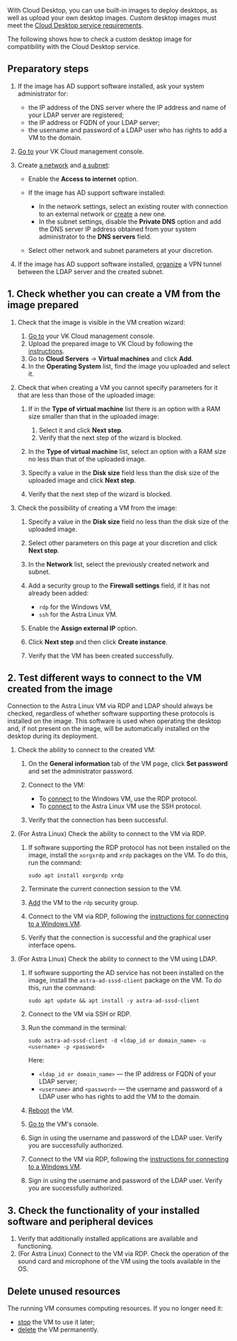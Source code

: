 With Cloud Desktop, you can use built-in images to deploy desktops, as well as upload your own desktop images. Custom desktop images must meet the [Cloud Desktop service requirements](/en/computing/cloud-desktops/concepts/desktop-image).

The following shows how to check a custom desktop image for compatibility with the Cloud Desktop service.

## Preparatory steps

1. If the image has AD support software installed, ask your system administrator for:

     - the IP address of the DNS server where the IP address and name of your LDAP server are registered;
     - the IP address or FQDN of your LDAP server;
     - the username and password of a LDAP user who has rights to add a VM to the domain.

1. [Go to](https://msk.cloud.vk.com/app) your VK Cloud management console.
1. Create [a network](/en/networks/vnet/service-management/net#creating_network) and [a subnet](/en/networks/vnet/service-management/net#creating_subnet):

     - Enable the **Access to internet** option.
     - If the image has AD support software installed:

         - In the network settings, select an existing router with connection to an external network or [create](/en/networks/vnet/service-management/router#adding_a_router) a new one.
         - In the subnet settings, disable the **Private DNS** option and add the DNS server IP address obtained from your system administrator to the **DNS servers** field.

     - Select other network and subnet parameters at your discretion.

1. If the image has AD support software installed, [organize](/en/computing/cloud-desktops/how-to-guides/ipsec) a VPN tunnel between the LDAP server and the created subnet.

## 1. Check whether you can create a VM from the image prepared

1. Check that the image is visible in the VM creation wizard:

     1. [Go to](https://msk.cloud.vk.com/app) your VK Cloud management console.
     1. Upload the prepared image to VK Cloud by following the [instructions](/en/computing/iaas/service-management/images/images-manage#importing_an_image).
     1. Go to **Cloud Servers** → **Virtual machines** and click **Add**.
     1. In the **Operating System** list, find the image you uploaded and select it.

1. Check that when creating a VM you cannot specify parameters for it that are less than those of the uploaded image:

     1. If in the **Type of virtual machine** list there is an option with a RAM size smaller than that in the uploaded image:

         1. Select it and click **Next step**.
         1. Verify that the next step of the wizard is blocked.

     1. In the **Type of virtual machine** list, select an option with a RAM size no less than that of the uploaded image.
     1. Specify a value in the **Disk size** field less than the disk size of the uploaded image and click **Next step**.
     1. Verify that the next step of the wizard is blocked.

1. Check the possibility of creating a VM from the image:

     1. Specify a value in the **Disk size** field no less than the disk size of the uploaded image.
     1. Select other parameters on this page at your discretion and click **Next step**.
     1. In the **Network** list, select the previously created network and subnet.
     1. Add a security group to the **Firewall settings** field, if it has not already been added:

        - `rdp` for the Windows VM,
        - `ssh` for the Astra Linux VM.

     1. Enable the **Assign external IP** option.
     1. Click **Next step** and then click **Create instance**.
     1. Verify that the VM has been created successfully.

## 2. Test different ways to connect to the VM created from the image

<info>

Connection to the Astra Linux VM via RDP and LDAP should always be checked, regardless of whether software supporting these protocols is installed on the image. This software is used when operating the desktop and, if not present on the image, will be automatically installed on the desktop during its deployment.

</info>

1. Check the ability to connect to the created VM:

     1. On the **General information** tab of the VM page, click **Set password** and set the administrator password.
     1. Connect to the VM:

         - To [connect](/en/computing/iaas/service-management/vm/vm-connect/vm-connect-win) to the Windows VM, use the RDP protocol.
         - To [connect](/en/computing/iaas/service-management/vm/vm-connect/vm-connect-nix) to the Astra Linux VM use the SSH protocol.

     1. Verify that the connection has been successful.

1. (For Astra Linux) Check the ability to connect to the VM via RDP.

     1. If software supporting the RDP protocol has not been installed on the image, install the `xorgxrdp` and `xrdp` packages on the VM. To do this, run the command:

         ```shell
         sudo apt install xorgxrdp xrdp
         ```

     1. Terminate the current connection session to the VM.
     1. [Add](/en/networks/vnet/service-management/secgroups#assign_a_rule_group_to_an_instance) the VM to the `rdp` security group.
     1. Connect to the VM via RDP, following the [instructions for connecting to a Windows VM](/en/computing/iaas/service-management/vm/vm-connect/vm-connect-win#3_connect_to_vm).
     1. Verify that the connection is successful and the graphical user interface opens.

1. (For Astra Linux) Check the ability to connect to the VM using LDAP.

     1. If software supporting the AD service has not been installed on the image, install the `astra-ad-sssd-client` package on the VM. To do this, run the command:

         ```shell
         sudo apt update && apt install -y astra-ad-sssd-client
         ```

     1. Connect to the VM via SSH or RDP.
     1. Run the command in the terminal:

         ```shell
         sudo astra-ad-sssd-client -d <ldap_id or domain_name> -u <username> -p <password>
         ```

         Here:

           - `<ldap_id or domain_name>` — the IP address or FQDN of your LDAP server;
           - `<username>` and `<password>` — the username and password of a LDAP user who has rights to add the VM to the domain.

     1. [Reboot](/en/computing/iaas/service-management/vm/vm-manage#start_stop_restart_vm) the VM.
     1. [Go to](/en/computing/iaas/service-management/vm/vm-console#the_vnc_console) the VM's console.
     1. Sign in using the username and password of the LDAP user. Verify you are successfully authorized.
     1. Connect to the VM via RDP, following the [instructions for connecting to a Windows VM](/en/computing/iaas/service-management/vm/vm-connect/vm-connect-win#3_connect_to_vm).
     1. Sign in using the username and password of the LDAP user. Verify you are successfully authorized.

## 3. Check the functionality of your installed software and peripheral devices

1. Verify that additionally installed applications are available and functioning.
1. (For Astra Linux) Connect to the VM via RDP. Check the operation of the sound card and microphone of the VM using the tools available in the OS.

## Delete unused resources

The running VM consumes computing resources. If you no longer need it:

- [stop](/en/computing/iaas/service-management/vm/vm-manage#start_stop_restart_vm) the VM to use it later;
- [delete](/en/computing/iaas/service-management/vm/vm-manage#delete_vm) the VM permanently.
